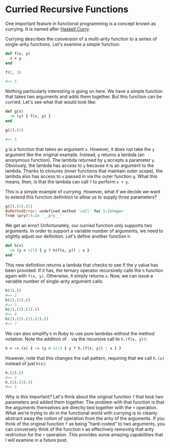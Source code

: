 # Curried Recursive Functions

One important feature in functional programming is a concept known as currying. It is named after [Haskell Curry](https://en.wikipedia.org/wiki/Haskell_Curry).

Currying describes the conversion of a multi-arity function to a series of single-arity functions. Let's examine a simple function:

```ruby
def f(x, y)
  x + y
end

f(2, 3)

#=> 5
```

Nothing particularly interesting is going on here. We have a simple function that takes two arguments and adds them together. But this function can be curried. Let's see what that would look like:

```ruby
def g(x)
  -> (y) { f(x, y) }
end

g(2).(3)

#=> 5
```

`g` is a function that takes an argument `x`. However, it does not take the `y` argument like the original example. Instead, `g` returns a lambda (an anonymous function). The lambda returned by `g` accepts a parameter `y`. Obviously, the lambda has access to `y` because it is an argument to the lambda. Thanks to closures (inner functions that maintain outer scope), the lambda also has access to `x` passed in via the outer function `g`. What this means, then, is that the lambda can call `f` to perform `x + y`.

This is a simple example of currying. However, what if we decide we want to extend this function definition to allow us to supply three parameters?

```ruby
g(2).(3).(1)
NoMethodError: undefined method 'call' for 5:Integer
from (pry):4:in '__pry__'
```

We get an error! Unfortunately, our curried function only supports two arguments. In order to support a variable number of arguments, we need to slightly adjust our definition. Let's define another function `h`:

```ruby
def h(x)
  -> (y = nil) { y ? h(f(x, y)) : x }
end
```

This new definition returns a lambda that checks to see if the y value has been provided. If it has, the ternary operator recursively calls the `h` function again with `f(x, y)`. Otherwise, it simply returns `x`. Now, we can issue a variable number of single-arity argument calls:

```ruby
h(2).()
#=> 2
h(2).(3).()
#=> 5
h(2).(3).(1).()
#=> 6
h(2).(3).(1).(1).()
#=> 7
```

We can also simplify `h` in Ruby to use pure lambdas without the method notation. Note the addition of `.` via the recursive call to `h.(f(x, y))`:

```ruby
h = -> (x) { -> (y = nil) { y ? h.(f(x, y)) : x } }
```

However, note that this changes the call pattern, requiring that we call `h.(x)` instead of just `h(x)`:

```ruby
h.(2).()
#=> 2
h.(2).(3).()
#=> 5
```

Why is this important? Let's think about the original function `f` that took two parameters and added them together. The problem with that function is that the arguments themselves are directly tied together with the `+` operation. What we're trying to do in the functional world with currying is to cleanly abstract away the notion of operation from the arity of the arguments. If you think of the original function `f` as being "hard-coded" to two arguments, you can conversely think of the function `h` as effectively removing that arity restriction for the `+` operation. This provides some amazing capabilities that I will examine in a future post.
